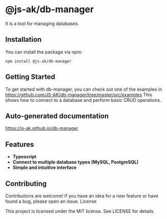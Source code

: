 # @js-ak/db-manager

It is a tool for managing databases.

## Installation

You can install the package via npm:

```
npm install @js-ak/db-manager
```

## Getting Started

To get started with db-manager, you can check out one of the examples in https://github.com/JS-AK/db-manager/tree/master/src/examples This shows how to connect to a database and perform basic CRUD operations.

## Auto-generated documentation

https://js-ak.github.io/db-manager

## Features

* **Typescript**
* **Connect to multiple database types (MySQL, PostgreSQL)**
* **Simple and intuitive interface**

## Contributing

Contributions are welcome! If you have an idea for a new feature or have found a bug, please open an issue.
License

This project is licensed under the MIT license. See LICENSE for details.
